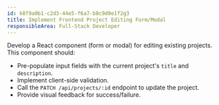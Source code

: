 ```yaml
---
id: k8f9a0b1-c2d3-44e5-f6a7-b8c9d0e1f2g3
title: Implement Frontend Project Editing Form/Modal
responsibleArea: Full-Stack Developer
---
```

Develop a React component (form or modal) for editing existing projects. This component should:
*   Pre-populate input fields with the current project's `title` and `description`.
*   Implement client-side validation.
*   Call the `PATCH /api/projects/:id` endpoint to update the project.
*   Provide visual feedback for success/failure.